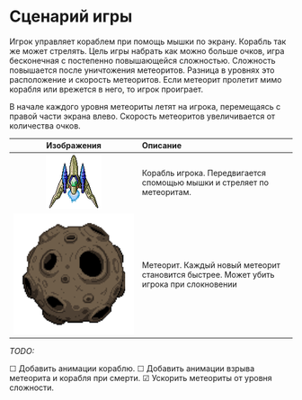 # Сценарий игры <!-- omit in toc -->

Игрок управляет кораблем при помощь мышки по экрану. Корабль так же может стрелять.
Цель игры набрать как можно больше очков, игра бесконечная с постепенно повышающейся сложностью.
Сложность повышается после уничтожения метеоритов.
Разница в уровнях это расположение и скорость метеоритов.
Если метеорит пролетит мимо корабля или врежется в него, то игрок проиграет.

В начале каждого уровня метеориты летят на игрока, перемещаясь с правой
части экрана влево. Скорость метеоритов увеличивается от количества очков.

|             Изображения             | Описание                                                                                                                                                |
| :------------------------------:    | :------------------------------------------------------------------------------------------------------------------------------------------------------ |
| ![starship](scenario/starship.gif)  | Корабль игрока. Передвигается спомощью мышки и стреляет по метеоритам.                                          |
| ![boulder](scenario/boulder.png)    | Метеорит. Каждый новый метеорит становится быстрее. Может убить игрока при слокновении                                

_TODO:_

&#9744; Добавить анимации кораблю.
&#9744; Добавить анимации взрыва метеорита и корабля при смерти.
&#9745; Ускорить метеориты от уровня сложности.
